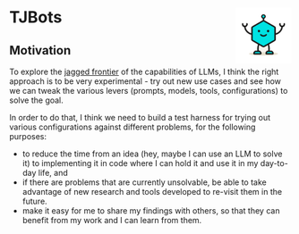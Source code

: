 

# TJBots <img src="assets/logo/tjbots.png" style="display:block;" align="right" height="100"/>

## Motivation

To explore the [jagged
frontier](https://www.oneusefulthing.org/p/centaurs-and-cyborgs-on-the-jagged)
of the capabilities of LLMs, I think the right approach is to be very
experimental - try out new use cases and see how we can tweak the
various levers (prompts, models, tools, configurations) to solve the
goal.

In order to do that, I think we need to build a test harness for trying
out various configurations against different problems, for the following
purposes:

- to reduce the time from an idea (hey, maybe I can use an LLM to solve
  it) to implementing it in code where I can hold it and use it in my
  day-to-day life, and
- if there are problems that are currently unsolvable, be able to take
  advantage of new research and tools developed to re-visit them in the
  future.
- make it easy for me to share my findings with others, so that they can
  benefit from my work and I can learn from them.

